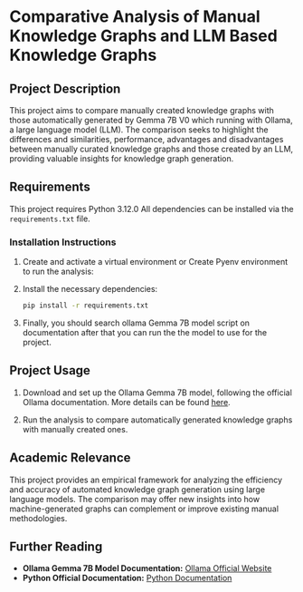 # Comparative Analysis of Manual Knowledge Graphs and LLM Based Knowledge Graphs

## Project Description
This project aims to compare manually created knowledge graphs with those automatically generated by Gemma 7B V0 which running with Ollama, a large language model (LLM). The comparison seeks to highlight the differences and similarities, performance, advantages and disadvantages between manually curated knowledge graphs and those created by an LLM, providing valuable insights for knowledge graph generation.

## Requirements
This project requires Python 3.12.0 All dependencies can be installed via the `requirements.txt` file.

### Installation Instructions
1. Create and activate a virtual environment or Create Pyenv environment to run the analysis:

2. Install the necessary dependencies:
    ```bash
    pip install -r requirements.txt
    ```
3. Finally, you should search ollama Gemma 7B model script on documentation after that you can run the the model to use for the project.

## Project Usage
1. Download and set up the Ollama Gemma 7B model, following the official Ollama documentation. More details can be found [here](https://ollama.com/).

2. Run the analysis to compare automatically generated knowledge graphs with manually created ones.

## Academic Relevance
This project provides an empirical framework for analyzing the efficiency and accuracy of automated knowledge graph generation using large language models. The comparison may offer new insights into how machine-generated graphs can complement or improve existing manual methodologies.

## Further Reading
- **Ollama Gemma 7B Model Documentation:** [Ollama Official Website](https://ollama.com)
- **Python Official Documentation:** [Python Documentation](https://docs.python.org/3/)
